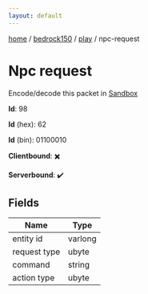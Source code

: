 ```yaml
---
layout: default
---
```


[home](/)  /  [bedrock150](/protocol/bedrock150)  /  [play](/protocol/bedrock150/play)  /  npc-request

# Npc request

Encode/decode this packet in [Sandbox](../../../sandbox/bedrock150#Play.NpcRequest)

**Id**: 98

**Id** (hex): 62

**Id** (bin): 01100010

**Clientbound**: ✖️

**Serverbound**: ✔️

## Fields

Name | Type
---|---
entity id | varlong
request type | ubyte
command | string
action type | ubyte

